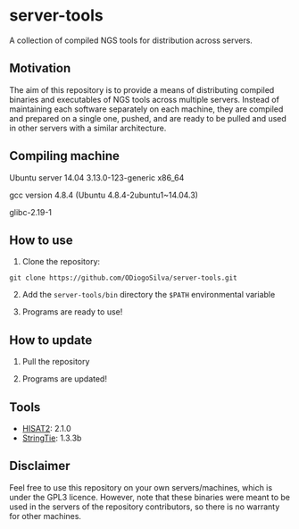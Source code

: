 # server-tools

A collection of compiled NGS tools for distribution across servers.

## Motivation

The aim of this repository is to provide a means of distributing compiled binaries and executables of NGS tools across multiple servers. Instead of maintaining each software separately on each machine, they are compiled and prepared on a single one, pushed, and are ready to be pulled and used in other servers with a similar architecture.

## Compiling machine

Ubuntu server 14.04 3.13.0-123-generic x86_64

gcc version 4.8.4 (Ubuntu 4.8.4-2ubuntu1~14.04.3)

glibc-2.19-1

## How to use

1. Clone the repository:

```
git clone https://github.com/ODiogoSilva/server-tools.git
```

2. Add the `server-tools/bin` directory the `$PATH` environmental variable

3. Programs are ready to use!

## How to update

1. Pull the repository

2. Programs are updated!


## Tools

- [HISAT2](https://ccb.jhu.edu/software/hisat2/index.shtml): 2.1.0
- [StringTie](https://ccb.jhu.edu/software/stringtie/): 1.3.3b

## Disclaimer

Feel free to use this repository on your own servers/machines, which is under the GPL3 licence. However, note that these binaries were meant to be used in the servers of the repository contributors, so there is no warranty for other machines. 

